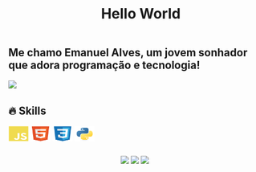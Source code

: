 
<div id="user-content-toc">
  <ul align="center">
    <summary><h1 style="display: inline-block">Hello World</h1></summary>
</div>

<h2>Me chamo Emanuel Alves, um jovem sonhador que adora programação e tecnologia!</h2>

<img heigth="180em" src="https://github-readme-stats.vercel.app/api?username=emanuelalv3s&theme=transparent&show_icons=true"/>


## 🔥 Skills
<!-- Skills: Programming Languages -->
<div style="display: inline_block">

  <!--<img align="center" alt="icon-Python-flask" height="30" width="40" src="https://cdn.jsdelivr.net/gh/devicons/devicon@latest/icons/flask/flask-original-wordmark.svg">-->
  <img align="center" alt="icon-Js" height="30" width="40" src="https://raw.githubusercontent.com/devicons/devicon/master/icons/javascript/javascript-plain.svg">
  <img align="center" alt="icon-HTML" height="30" width="40" src="https://raw.githubusercontent.com/devicons/devicon/master/icons/html5/html5-original.svg">
  <img align="center" alt="icon-CSS" height="30" width="40" src="https://raw.githubusercontent.com/devicons/devicon/master/icons/css3/css3-original.svg">
  <img align="center" alt="icon-Python" height="30" width="40" src="https://raw.githubusercontent.com/devicons/devicon/master/icons/python/python-original.svg">
  <!--<img align="center" alt="icon-React" height="30" width="40" src="https://raw.githubusercontent.com/devicons/devicon/master/icons/react/react-original.svg">-->
 
</div>

##
<div style="display: inline_block" align="center">
<a href="https://instagram.com/emanuel.alv3s" target="_blank"><img src="https://img.shields.io/badge/-Instagram-%23E4405F?style=for-the-badge&logo=instagram&logoColor=white" target="_blank"></a>
<a href = "mailto:emanuelsilvathon@gmail.com"><img src="https://img.shields.io/badge/-Gmail-%23333?style=for-the-badge&logo=gmail&logoColor=white" target="_blank"></a>
<a href="https://www.linkedin.com/in/emanuel-alves-79a70318b" target="_blank"><img src="https://img.shields.io/badge/-LinkedIn-%230077B5?style=for-the-badge&logo=linkedin&logoColor=white" target="_blank"></a> 
</div>
